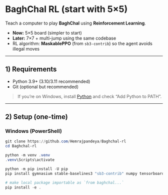 # BaghChal RL (start with 5×5)

Teach a computer to play **BaghChal** using **Reinforcement Learning**.

- **Now:** 5×5 board (simpler to start)
- **Later:** 7×7 + multi-jump using the same codebase
- RL algorithm: **MaskablePPO** (from `sb3-contrib`) so the agent avoids illegal moves

---

## 1) Requirements

- Python 3.9+ (3.10/3.11 recommended)
- Git (optional but recommended)

> If you’re on Windows, install [Python](https://www.python.org/downloads/) and check “Add Python to PATH”.

---

## 2) Setup (one-time)

### Windows (PowerShell)
```powershell
git clone https://github.com/Hemrajpandeya/Baghchal-rl
cd Baghchal-rl

python -m venv .venv
.venv\Scripts\activate

python -m pip install -U pip
pip install gymnasium stable-baselines3 "sb3-contrib" numpy tensorboard

# make local package importable as `from baghchal...`
pip install -e .
